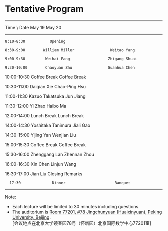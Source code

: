 ---
...

# Tentative Program

  -----------------------------------------------------------------------
   Time \\ Date          May 19                      May 20
  -------------- ---------------------- ---------------------------------
    8:10-8:30           Opening

    8:30-9:00        William Miller                Weitao Yang

    9:00-9:30         Weihai Fang                 Zhigang Shuai

    9:30-10:00        Chaoyuan Zhu                Guanhua Chen

   10:00-10:30        Coffee Break                Coffee Break

   10:30-11:00        Daiqian Xie                 Chao-Ping Hsu

   11:00-11:30      Kazuo Takatsuka                 Jun Jiang

   11:30-12:00          Yi Zhao                     Haibo Ma

   12:00-14:00        Lunch Break                  Lunch Break

   14:00-14:30     Yoshitaka Tanimura               Jiali Gao

   14:30-15:00         Yijing Yan                  Wenjian Liu

   15:00-15:30        Coffee Break                Coffee Break

   15:30-16:00       Zhenggang Lan                Zhennan Zhou

   16:00-16:30          Xin Chen                   Linjun Wang

   16:30-17:00          Jian Liu                Closing Remarks                                    

      17:30              Dinner                      Banquet
  ----------------------------------------------------------------------
  
  
Note:

+ Each lecture will be limited to 30 minutes including questions.
+ The auditorium is [Room 77201, #78 Jingchunyuan (Huaixinyuan), Peking University, Beijing](auditorium.html).\
\[会议地点在北京大学镜春园78号（怀新园）北京国际数学中心77201室\]
